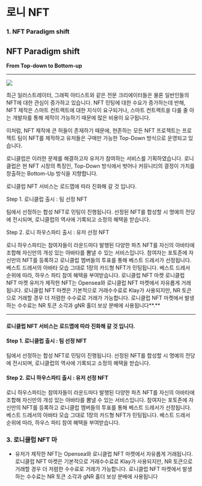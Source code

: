 # 로니 NFT

### 1. **NFT Paradigm shift**

## **NFT Paradigm shift**

**From Top-down to Bottom-up**

****

![](https://lh5.googleusercontent.com/iuUww51Zp9EwKNR81u3GQ\_wbE8CWKGHNcnwyQiSF5yAiblR2oD\_9ZLESWbWti-Xmj4g1SUnT2uYSd1079Itp9hFZr76SOPcfiOGOe5gCs2KjpWwUHg3qee5hNcXT6WBxOPn\_6zSj)

최근 일러스트레이터, 그래픽 아티스트와 같은 전문 크리에이터들은 물론 일반인들의 NFT에 대한 관심이 증가하고 있습니다. NFT 민팅에 대한 수요가 증가하는데 반해, NFT 제작은 스마트 컨트랙트에 대한 지식이 요구되거나, 스마트 컨트랙트을 다룰 줄 아는 개발자를 통해 제작이 가능하기 때문에 많은 비용이 요구됩니다.&#x20;

이처럼, NFT 제작에 큰 허들이 존재하기 때문에, 현존하는 모든 NFT 프로젝트는 프로젝트 팀이 NFT를 제작하고 유저들은 구매만 가능한 Top-Down 방식으로 운영되고 있습니다.&#x20;

로니클럽은 이러한 문제를 해결하고자 유저가 참여하는 서비스를 기획하였습니다. 로니클럽은 현 NFT 시장의 특징인, Top-Down 방식에서 벗어나 커뮤니티의 결정이 가치를 창출하는 Bottom-Up 방식을 지향합니다.



로니클럽 NFT 서비스는 로드맵에 따라 진화해 갈 것 입니다.

Step 1. 로니클럽 출시 : 팀 선정 NFT

팀에서 선정하는 합성 NFT로 민팅이 진행됩니다. 선정된 NFT를 합성할 시 명예의 전당에 전시되며, 로니클럽의 역사에 기록되고 소정의 혜택을 받습니다.

Step 2. 로니 하우스파티 출시 : 유저 선정 NFT

로니 하우스파티는 참여자들이 라운드마다 발행된 다양한 파츠 NFT를 자신의 아바타에 조합해 자신만의 개성 있는 아바타를 뽐낼 수 있는 서비스입니다. 참여자는 포토존에 자신만의 NFT를 등록하고 로니클럽 멤버들의 투표를 통해 베스트 드레서가 선정됩니다. 베스트 드레서의 아바타 모습 그대로 1장의 카드형 NFT가 민팅됩니다. 베스트 드레서 순위에 따라, 하우스 파티 참여 혜택을 부여받습니다. 로니클럽 NFT 마켓 로니클럽 NFT 마켓 유저가 제작한 NFT는 Opensea와 로니클럽 NFT 마켓에서 자유롭게 거래됩니다. 로니클럽 NFT 마켓은 기본적으로 거래수수료로 Klay가 사용되지만, NR 토큰으로 거래할 경우 더 저렴한 수수료로 거래가 가능합니다. 로니클럽 NFT 마켓에서 발생하는 수수료는 NR 토큰 소각과 gNR 홀더 보상 분배에 사용됩니다**.**

****

#### 로니클럽 NFT 서비스는 로드맵에 따라 진화해 갈 것 입니다.

#### Step 1. 로니클럽 출시 : 팀 선정 NFT

팀에서 선정하는 합성 NFT로 민팅이 진행됩니다. 선정된 NFT를 합성할 시 명예의 전당에 전시되며, 로니클럽의 역사에 기록되고 소정의 혜택을 받습니다.

#### Step 2. 로니 하우스파티 출시 : 유저 선정 NFT

로니 하우스파티는 참여자들이 라운드마다 발행된 다양한 파츠 NFT를 자신의 아바타에 조합해 자신만의 개성 있는 아바타를 뽐낼 수 있는 서비스입니다. 참여자는 포토존에 자신만의 NFT를 등록하고 로니클럽 멤버들의 투표를 통해 베스트 드레서가 선정됩니다. 베스트 드레서의 아바타 모습 그대로 1장의 카드형 NFT가 민팅됩니다. 베스트 드레서 순위에 따라, 하우스 파티 참여 혜택을 부여받습니다.



### 3. **로니클럽 NFT 마**

* 유저가 제작한 NFT는 Opensea와 로니클럽 NFT 마켓에서 자유롭게 거래됩니다. 로니클럽 NFT 마켓은 기본적으로 거래수수료로 Klay가 사용되지만, NR 토큰으로 거래할 경우 더 저렴한 수수료로 거래가 가능합니다. 로니클럽 NFT 마켓에서 발생하는 수수료는 NR 토큰 소각과 gNR 홀더 보상 분배에 사용됩니다
